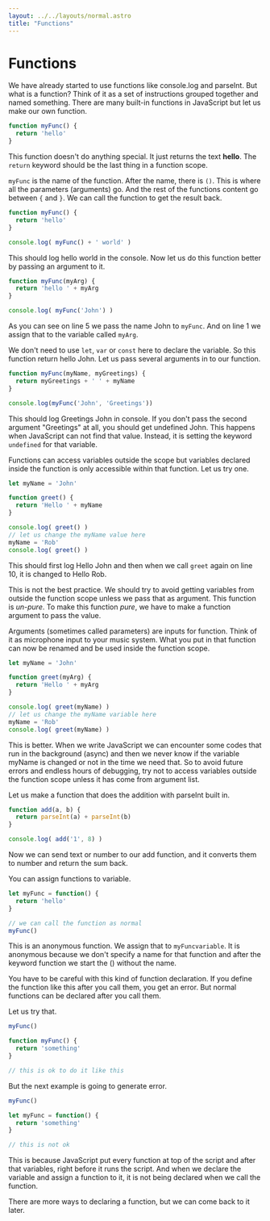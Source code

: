 ```yaml
---
layout: ../../layouts/normal.astro
title: "Functions"
---
```

# Functions

We have already started to use functions like console.log and parseInt. But what is a function?
Think of it as a set of instructions grouped together and named something. There are many built-in functions in JavaScript but let us make our own function.

```javascript
function myFunc() {
  return 'hello'
}
```

This function doesn't do anything special. It just returns the text **hello**. The `return` keyword should be the last thing in a function scope.

`myFunc` is the name of the function. After the name, there is `()`. This is where all the parameters (arguments) go. And the rest of the functions content go between `{` and `}`.
We can call the function to get the result back.

```javascript
function myFunc() {
  return 'hello'
}

console.log( myFunc() + ' world' )
```

This should log hello world in the console.
Now let us do this function better by passing an argument to it.

```javascript
function myFunc(myArg) {
  return 'hello ' + myArg
}

console.log( myFunc('John') )
```

As you can see on line 5 we pass the name John to `myFunc`. And on line 1 we assign that to the variable called `myArg`.

We don't need to use `let`, `var` or `const` here to declare the variable. So this function return hello John. Let us pass several arguments in to our function.

```javascript
function myFunc(myName, myGreetings) {
  return myGreetings + ' ' + myName
}

console.log(myFunc('John', 'Greetings'))
```

This should log Greetings John in console.
If you don't pass the second argument "Greetings" at all, you should get undefined John.
This happens when JavaScript can not find that value. Instead, it is setting the keyword `undefined` for that variable.

Functions can access variables outside the scope but variables declared inside the function is only accessible within that function. Let us try one.

```javascript
let myName = 'John'

function greet() {
  return 'Hello ' + myName
}

console.log( greet() )
// let us change the myName value here
myName = 'Rob'
console.log( greet() )
```

This should first log Hello John and then when we call `greet` again on line 10, it is changed to Hello Rob.

This is not the best practice. We should try to avoid getting variables from outside the function scope unless we pass that as argument. This function is _un-pure_. To make this function _pure_, we have to make a function argument to pass the value.

Arguments (sometimes called parameters) are inputs for function.
Think of it as microphone input to your music system.
What you put in that function can now be renamed and be used inside the function scope.

```javascript
let myName = 'John'

function greet(myArg) {
  return 'Hello ' + myArg
}

console.log( greet(myName) )
// let us change the myName variable here
myName = 'Rob'
console.log( greet(myName) )
```

This is better. When we write JavaScript we can encounter some codes that run in the background (async) and then we never know if the variable myName is changed or not in the time we need that. So to avoid future errors and endless hours of debugging, try not to access variables outside the function scope unless it has come from argument list.

Let us make a function that does the addition with parseInt built in.

```javascript
function add(a, b) {
  return parseInt(a) + parseInt(b)
}

console.log( add('1', 8) )
```

Now we can send text or number to our add function, and it converts them to number and return the sum back.

You can assign functions to variable.

```javascript
let myFunc = function() {
  return 'hello'
}

// we can call the function as normal
myFunc()
```

This is an anonymous function. We assign that to `myFuncvariable`.
It is anonymous because we don't specify a name for that function and after the keyword function we start the () without the name.

You have to be careful with this kind of function declaration. If you define the function like this after you call them, you get an error. But normal functions can be declared after you call them.

Let us try that.

```javascript
myFunc()

function myFunc() {
  return 'something'
}

// this is ok to do it like this
```

But the next example is going to generate error.

```javascript
myFunc()

let myFunc = function() {
  return 'something'
}

// this is not ok
```

This is because JavaScript put every function at top of the script and after that variables, right before it runs the script.
And when we declare the variable and assign a function to it, it is not being declared when we call the function.

There are more ways to declaring a function, but we can come back to it later.
